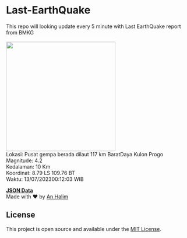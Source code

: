 # Last-EarthQuake
This repo will looking update every 5 minute with Last EarthQuake report from BMKG
<br>
<br>
<img src="https://static.bmkg.go.id/20230713001203.mmi.jpg" width="300"/>
<br>
Lokasi: Pusat gempa berada dilaut 117 km BaratDaya Kulon Progo <br>
Magnitude: 4.2 <br>
Kedalaman: 10 Km <br>
Koordinat: 8.79 LS 109.76 BT <br>
Waktu: 13/07/202300:12:03 WIB <br>

<a href="./data/data.json">**JSON Data**</a>
<br>
Made with ❤️ by <a href="https://github.com/an-halim">An Halim</a>
## License

This project is open source and available under the [MIT License](LICENSE).
